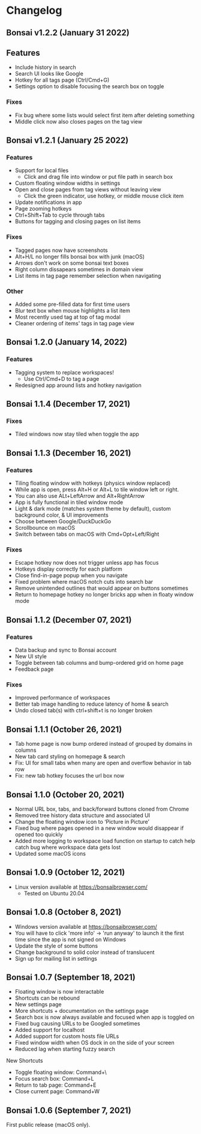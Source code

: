 # Changelog

## Bonsai v1.2.2 (January 31 2022)

## **Features**

- Include history in search
- Search UI looks like Google
- Hotkey for all tags page (Ctrl/Cmd+G)
- Settings option to disable focusing the search box on toggle

### **Fixes**

- Fix bug where some lists would select first item after deleting something
- Middle click now also closes pages on the tag view

## Bonsai v1.2.1 (January 25 2022)

### **Features**

- Support for local files
  - Click and drag file into window or put file path in search box
- Custom floating window widths in settings
- Open and close pages from tag views without leaving view
  - Click the green indicator, use hotkey, or middle mouse click item
- Update notifications in app
- Page zooming hotkeys
- Ctrl+Shift+Tab to cycle through tabs
- Buttons for tagging and closing pages on list items

### **Fixes**

- Tagged pages now have screenshots
- Alt+H/L no longer fills bonsai box with junk (macOS)
- Arrows don't work on some bonsai text boxes
- Right column dissapears sometimes in domain view
- List items in tag page remember selection when navigating

### **Other**

- Added some pre-filled data for first time users
- Blur text box when mouse highlights a list item
- Most recently used tag at top of tag modal
- Cleaner ordering of items' tags in tag page view

## Bonsai 1.2.0 (January 14, 2022)

### Features

- Tagging system to replace workspaces!
  - Use Ctrl/Cmd+D to tag a page
- Redesigned app around lists and hotkey navigation

## Bonsai 1.1.4 (December 17, 2021)

### Fixes

- Tiled windows now stay tiled when toggle the app

## Bonsai 1.1.3 (December 16, 2021)

### Features

- Tiling floating window with hotkeys (physics window replaced)
- While app is open, press Alt+H or Alt+L to tile window left or right.
- You can also use ALt+LeftArrow and Alt+RightArrow
- App is fully functional in tiled window mode
- Light & dark mode (matches system theme by default), custom background color, & UI improvements
- Choose between Google/DuckDuckGo
- Scrollbounce on macOS
- Switch between tabs on macOS with Cmd+Opt+Left/Right

### Fixes

- Escape hotkey now does not trigger unless app has focus
- Hotkeys display correctly for each platform
- Close find-in-page popup when you navigate
- Fixed problem where macOS notch cuts into search bar
- Remove unintended outlines that would appear on buttons sometimes
- Return to homepage hotkey no longer bricks app when in floaty window mode

## Bonsai 1.1.2 (December 07, 2021)

### Features

- Data backup and sync to Bonsai account
- New UI style
- Toggle between tab columns and bump-ordered grid on home page
- Feedback page

### Fixes

- Improved performance of workspaces
- Better tab image handling to reduce latency of home & search
- Undo closed tab(s) with ctrl+shift+t is no longer broken

## Bonsai 1.1.1 (October 26, 2021)

- Tab home page is now bump ordered instead of grouped by domains in columns
- New tab card styling on homepage & search
- Fix: UI for small tabs when many are open and overflow behavior in tab row
- Fix: new tab hotkey focuses the url box now

## Bonsai 1.1.0 (October 20, 2021)

- Normal URL box, tabs, and back/forward buttons cloned from Chrome
- Removed tree history data structure and associated UI
- Change the floating window icon to ‘Picture in Picture’
- Fixed bug where pages opened in a new window would disappear if opened too quickly
- Added more logging to workspace load function on startup to catch help catch bug where workspace data gets lost
- Updated some macOS icons

## Bonsai 1.0.9 (October 12, 2021)

- Linux version available at https://bonsaibrowser.com/
  - Tested on Ubuntu 20.04

## Bonsai 1.0.8 (October 8, 2021)

- Windows version available at https://bonsaibrowser.com/
- You will have to click 'more info' -> 'run anyway' to launch it the first time since the app is not signed on Windows
- Update the style of some buttons
- Change background to solid color instead of translucent
- Sign up for mailing list in settings

## Bonsai 1.0.7 (September 18, 2021)

- Floating window is now interactable
- Shortcuts can be rebound
- New settings page
- More shortcuts + documentation on the settings page
- Search box is now always available and focused when app is toggled on
- Fixed bug causing URLs to be Googled sometimes
- Added support for localhost
- Added support for custom hosts file URLs
- Fixed window width when OS dock in on the side of your screen
- Reduced lag when starting fuzzy search

New Shortcuts

- Toggle floating window: Command+\
- Focus search box: Command+L
- Return to tab page: Command+E
- Close current page: Command+W

## Bonsai 1.0.6 (September 7, 2021)

First public release (macOS only).
